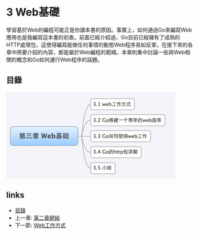 # 3 Web基礎

學習基於Web的編程可能正是你讀本書的原因。事實上，如何通過Go來編寫Web應用也是我編寫這本書的初衷。前面已經介紹過，Go目前已經擁有了成熟的HTTP處理包，這使得編寫能做任何事情的動態Web程序易如反掌。在接下來的各章中將要介紹的內容，都是屬於Web編程的範疇。本章則集中討論一些與Web相關的概念和Go如何運行Web程序的話題。

## 目錄
![](images/navi3.png?raw=true)

## links
   * [目錄](<preface.md>)
   * 上一章: [第二章總結](<02.8.md>)
   * 下一節: [Web工作方式](<03.1.md>)
